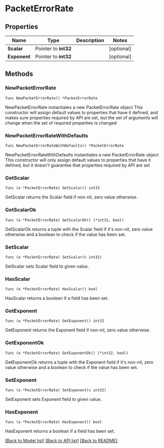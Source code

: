 # PacketErrorRate

## Properties

Name | Type | Description | Notes
------------ | ------------- | ------------- | -------------
**Scalar** | Pointer to **int32** |  | [optional] 
**Exponent** | Pointer to **int32** |  | [optional] 

## Methods

### NewPacketErrorRate

`func NewPacketErrorRate() *PacketErrorRate`

NewPacketErrorRate instantiates a new PacketErrorRate object
This constructor will assign default values to properties that have it defined,
and makes sure properties required by API are set, but the set of arguments
will change when the set of required properties is changed

### NewPacketErrorRateWithDefaults

`func NewPacketErrorRateWithDefaults() *PacketErrorRate`

NewPacketErrorRateWithDefaults instantiates a new PacketErrorRate object
This constructor will only assign default values to properties that have it defined,
but it doesn't guarantee that properties required by API are set

### GetScalar

`func (o *PacketErrorRate) GetScalar() int32`

GetScalar returns the Scalar field if non-nil, zero value otherwise.

### GetScalarOk

`func (o *PacketErrorRate) GetScalarOk() (*int32, bool)`

GetScalarOk returns a tuple with the Scalar field if it's non-nil, zero value otherwise
and a boolean to check if the value has been set.

### SetScalar

`func (o *PacketErrorRate) SetScalar(v int32)`

SetScalar sets Scalar field to given value.

### HasScalar

`func (o *PacketErrorRate) HasScalar() bool`

HasScalar returns a boolean if a field has been set.

### GetExponent

`func (o *PacketErrorRate) GetExponent() int32`

GetExponent returns the Exponent field if non-nil, zero value otherwise.

### GetExponentOk

`func (o *PacketErrorRate) GetExponentOk() (*int32, bool)`

GetExponentOk returns a tuple with the Exponent field if it's non-nil, zero value otherwise
and a boolean to check if the value has been set.

### SetExponent

`func (o *PacketErrorRate) SetExponent(v int32)`

SetExponent sets Exponent field to given value.

### HasExponent

`func (o *PacketErrorRate) HasExponent() bool`

HasExponent returns a boolean if a field has been set.


[[Back to Model list]](../README.md#documentation-for-models) [[Back to API list]](../README.md#documentation-for-api-endpoints) [[Back to README]](../README.md)


